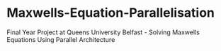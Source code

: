 # Maxwells-Equation-Parallelisation
Final Year Project at Queens University Belfast - Solving Maxwells Equations Using Parallel Architecture
